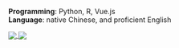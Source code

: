 **Programming**: Python, R, Vue.js  
**Language**: native Chinese, and proficient English

<a href="https://github.com/reycn">
  <img align="center" src="https://github-readme-stats.vercel.app/api?username=reycn&hide=contribs&line_height=24&include_all_commits=true&hide_title=true&count_private=true&show_icons=true&theme=graywhite" />
</a>
<a href="https://github.com/reycn">
  <img align="center" src="https://github-readme-stats.vercel.app/api/top-langs/?username=reycn&line_height=24&hide_title=true&show_icons=true&theme=graywhite" />
</a>


